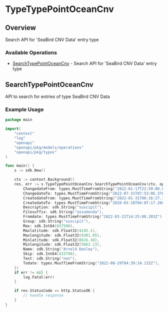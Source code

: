 # TypeTypePointOceanCnv

## Overview

Search API for 'SeaBird CNV Data' entry type

### Available Operations

* [SearchTypePointOceanCnv](#searchtypepointoceancnv) - Search API for 'SeaBird CNV Data' entry type

## SearchTypePointOceanCnv

API to search for entries of type SeaBird CNV Data

### Example Usage

```go
package main

import(
	"context"
	"log"
	"openapi"
	"openapi/pkg/models/operations"
	"openapi/pkg/types"
)

func main() {
    s := sdk.New()

    ctx := context.Background()
    res, err := s.TypeTypePointOceanCnv.SearchTypePointOceanCnv(ctx, operations.SearchTypePointOceanCnvRequest{
        ChangedateFrom: types.MustTimeFromString("2022-01-17T22:59:09.800Z"),
        ChangedateTo: types.MustTimeFromString("2022-07-31T07:53:06.376Z"),
        CreatedateFrom: types.MustTimeFromString("2022-01-31T06:16:27.327Z"),
        CreatedateTo: types.MustTimeFromString("2020-03-10T04:07:17.266Z"),
        Description: sdk.String("suscipit"),
        Filesuffix: sdk.String("assumenda"),
        Fromdate: types.MustTimeFromString("2022-03-21T14:25:08.203Z"),
        Group: sdk.String("suscipit"),
        Max: sdk.Int64(837590),
        Maxlatitude: sdk.Float32(4245.1),
        Maxlongitude: sdk.Float32(9301.05),
        Minlatitude: sdk.Float32(8616.38),
        Minlongitude: sdk.Float32(5662.13),
        Name: sdk.String("Arnold Dooley"),
        Skip: sdk.Int64(433798),
        Text: sdk.String("non"),
        Todate: types.MustTimeFromString("2022-08-29T04:39:24.132Z"),
    })
    if err != nil {
        log.Fatal(err)
    }

    if res.StatusCode == http.StatusOK {
        // handle response
    }
}
```
